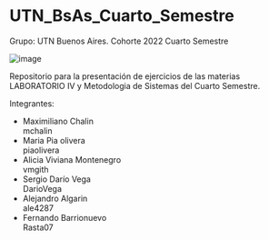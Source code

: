 # UTN_BsAs_Cuarto_Semestre
Grupo: UTN Buenos Aires.  Cohorte 2022 Cuarto Semestre


![image](https://user-images.githubusercontent.com/105835509/232646989-da42f206-b2be-4742-bfff-6aaaa08aaaa0.png)

Repositorio para la presentación de ejercicios de las materias LABORATORIO IV y Metodologia de Sistemas 
 del Cuarto Semestre.

Integrantes: 
- Maximiliano Chalin                                 
       mchalin
- Maria Pia olivera      
       piaolivera
- Alicia Viviana Montenegro           
       vmgith
- Sergio Darío Vega               
       DarioVega
- Alejandro Algarin                
       ale4287
- Fernando Barrionuevo    
       Rasta07
    
